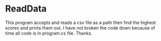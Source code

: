 # ReadData
This program accepts and reads a csv file as a path then find the highest scores and prints them out. I have not broken the code down because of time all code is in program.cs file. Thanks.
